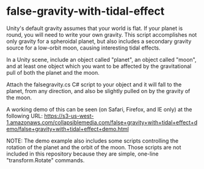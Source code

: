 # false-gravity-with-tidal-effect
Unity's default gravity assumes that your world is flat. If your planet is round, you will need to write your own gravity. 
This script accomplishes not only gravity for a spheroidal planet, but also includes a secondary gravity source for a low-orbit moon, causing interesting tidal effects.

In a Unity scene, include an object called "planet", an object called "moon", and at least one object which you want to be affected by the gravitational pull of both the planet and the moon. 

Attach the falsegravity.cs C# script to your object and it will fall to the planet, from any direction, and also be slightly pulled on by the gravity of the moon.

A working demo of this can be seen (on Safari, Firefox, and IE only) at the following URL: https://s3-us-west-1.amazonaws.com/collapsiblemedia.com/false+gravity+with+tidal+effect+demo/false+gravity+with+tidal+effect+demo.html

NOTE: The demo example also includes some scripts controlling the rotation of the planet and the orbit of the moon. Those scripts are not included in this repository because they are simple, one-line "transform.Rotate" commands.
